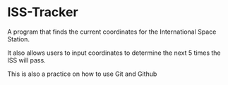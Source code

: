 # ISS-Tracker

A program that finds the current coordinates for the International Space Station.

It also allows users to input coordinates to determine the next 5 times the ISS will pass.


This is also a practice on how to use Git and Github
